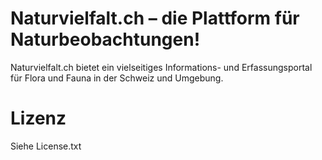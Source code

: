 Naturvielfalt.ch – die Plattform für Naturbeobachtungen!
========================================================

Naturvielfalt.ch bietet ein vielseitiges Informations- und Erfassungsportal für Flora und Fauna in der Schweiz und Umgebung.

Lizenz
======

Siehe License.txt
